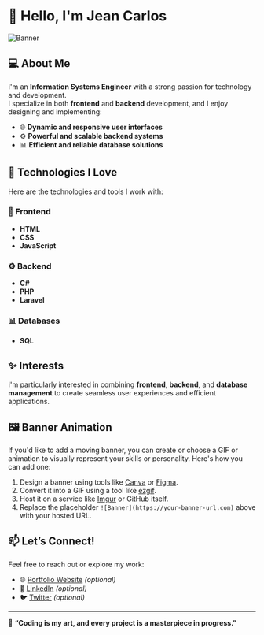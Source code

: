 # 👋 Hello, I'm Jean Carlos

![Banner](https://your-banner-url.com) <!-- Reemplaza con el enlace a tu banner animado o GIF -->

## 💻 About Me
I'm an **Information Systems Engineer** with a strong passion for technology and development.  
I specialize in both **frontend** and **backend** development, and I enjoy designing and implementing:  
- 🌐 **Dynamic and responsive user interfaces**  
- ⚙️ **Powerful and scalable backend systems**  
- 📊 **Efficient and reliable database solutions**

## 🚀 Technologies I Love
Here are the technologies and tools I work with:  

### 🌟 Frontend  
- **HTML**  
- **CSS**  
- **JavaScript**

### ⚙️ Backend  
- **C#**  
- **PHP**  
- **Laravel**

### 📊 Databases  
- **SQL**

## ✨ Interests
I'm particularly interested in combining **frontend**, **backend**, and **database management** to create seamless user experiences and efficient applications.

## 🖼️ Banner Animation
If you'd like to add a moving banner, you can create or choose a GIF or animation to visually represent your skills or personality. Here's how you can add one:  
1. Design a banner using tools like [Canva](https://www.canva.com/) or [Figma](https://www.figma.com/).  
2. Convert it into a GIF using a tool like [ezgif](https://ezgif.com/).  
3. Host it on a service like [Imgur](https://imgur.com/) or GitHub itself.  
4. Replace the placeholder `![Banner](https://your-banner-url.com)` above with your hosted URL.  

## 📫 Let’s Connect!
Feel free to reach out or explore my work:  
- 🌐 [Portfolio Website](https://yourwebsite.com) *(optional)*  
- 💼 [LinkedIn](https://linkedin.com/in/yourusername) *(optional)*  
- 🐦 [Twitter](https://twitter.com/yourusername) *(optional)*  

---

🌟 **“Coding is my art, and every project is a masterpiece in progress.”**

